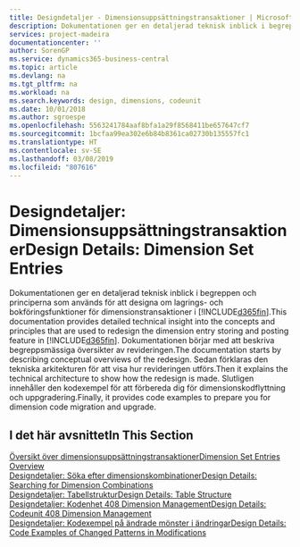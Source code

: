 ```yaml
---
title: Designdetaljer - Dimensionsuppsättningstransaktioner | Microsoft Docs
description: Dokumentationen ger en detaljerad teknisk inblick i begreppen och principerna som används för att designa om lagrings- och bokföringsfunktioner för dimensionstransaktioner.
services: project-madeira
documentationcenter: ''
author: SorenGP
ms.service: dynamics365-business-central
ms.topic: article
ms.devlang: na
ms.tgt_pltfrm: na
ms.workload: na
ms.search.keywords: design, dimensions, codeunit
ms.date: 10/01/2018
ms.author: sgroespe
ms.openlocfilehash: 5563241784aaf8bfa1a29f8568411be657647cf7
ms.sourcegitcommit: 1bcfaa99ea302e6b84b8361ca02730b135557fc1
ms.translationtype: HT
ms.contentlocale: sv-SE
ms.lasthandoff: 03/08/2019
ms.locfileid: "807616"
---
```

# <a name="design-details-dimension-set-entries"></a><span data-ttu-id="1d557-103">Designdetaljer: Dimensionsuppsättningstransaktioner</span><span class="sxs-lookup"><span data-stu-id="1d557-103">Design Details: Dimension Set Entries</span></span>
<span data-ttu-id="1d557-104">Dokumentationen ger en detaljerad teknisk inblick i begreppen och principerna som används för att designa om lagrings- och bokföringsfunktioner för dimensionstransaktioner i [!INCLUDE[d365fin](includes/d365fin_md.md)].</span><span class="sxs-lookup"><span data-stu-id="1d557-104">This documentation provides detailed technical insight into the concepts and principles that are used to redesign the dimension entry storing and posting feature in [!INCLUDE[d365fin](includes/d365fin_md.md)].</span></span> <span data-ttu-id="1d557-105">Dokumentationen börjar med att beskriva begreppsmässiga översikter av revideringen.</span><span class="sxs-lookup"><span data-stu-id="1d557-105">The documentation starts by describing conceptual overviews of the redesign.</span></span> <span data-ttu-id="1d557-106">Sedan förklaras den tekniska arkitekturen för att visa hur revideringen utförs.</span><span class="sxs-lookup"><span data-stu-id="1d557-106">Then it explains the technical architecture to show how the redesign is made.</span></span> <span data-ttu-id="1d557-107">Slutligen innehåller den kodexempel för att förbereda dig för dimensionskodflyttning och uppgradering.</span><span class="sxs-lookup"><span data-stu-id="1d557-107">Finally, it provides code examples to prepare you for dimension code migration and upgrade.</span></span>  

## <a name="in-this-section"></a><span data-ttu-id="1d557-108">I det här avsnittet</span><span class="sxs-lookup"><span data-stu-id="1d557-108">In This Section</span></span>  
[<span data-ttu-id="1d557-109">Översikt över dimensionsuppsättningstransaktioner</span><span class="sxs-lookup"><span data-stu-id="1d557-109">Dimension Set Entries Overview</span></span>](design-details-dimension-set-entries-overview.md)  
[<span data-ttu-id="1d557-110">Designdetaljer: Söka efter dimensionskombinationer</span><span class="sxs-lookup"><span data-stu-id="1d557-110">Design Details: Searching for Dimension Combinations</span></span>](design-details-searching-for-dimension-combinations.md)  
[<span data-ttu-id="1d557-111">Designdetaljer: Tabellstruktur</span><span class="sxs-lookup"><span data-stu-id="1d557-111">Design Details: Table Structure</span></span>](design-details-table-structure.md)  
[<span data-ttu-id="1d557-112">Designdetaljer: Kodenhet 408 Dimension Management</span><span class="sxs-lookup"><span data-stu-id="1d557-112">Design Details: Codeunit 408 Dimension Management</span></span>](design-details-codeunit-408-dimension-management.md)  
[<span data-ttu-id="1d557-113">Designdetaljer: Kodexempel på ändrade mönster i ändringar</span><span class="sxs-lookup"><span data-stu-id="1d557-113">Design Details: Code Examples of Changed Patterns in Modifications</span></span>](design-details-code-examples-of-changed-patterns-in-modifications.md)
